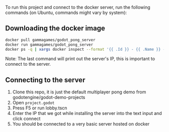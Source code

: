 To run this project and connect to the docker server, run the following commands (on Ubuntu, commands might vary by system):

Downloading the docker image
---
```sh
docker pull gammagames/godot_pong_server
docker run gammagames/godot_pong_server
docker ps -q | xargs docker inspect --format '{{ .Id }} - {{ .Name }} - {{ .NetworkSettings.IPAddress }}'
```
Note: The last command will print out the server's IP, this is important to connect to the server.

Connecting to the server
---
1. Clone this repo, it is just the default multiplayer pong demo from godotengine/godot-demo-projects
2. Open `project.godot`
3. Press F5 or run lobby.tscn
4. Enter the IP that we got while installing the server into the text input and click connect
5. You should be connected to a very basic server hosted on docker

